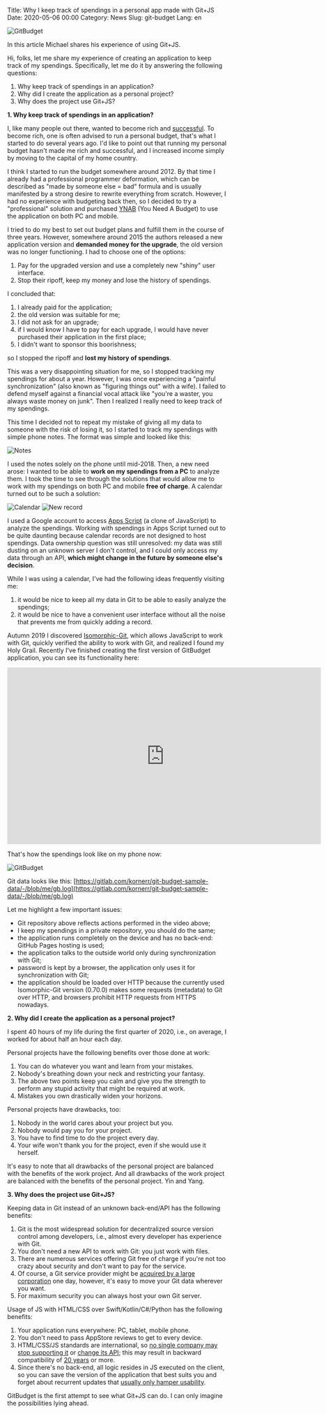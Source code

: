 Title: Why I keep track of spendings in a personal app made with Git+JS
Date: 2020-05-06 00:00
Category: News
Slug: git-budget
Lang: en

![GitBudget][снимок]

In this article Michael shares his experience of using Git+JS.

Hi, folks, let me share my experience of creating an application to keep track of my spendings. Specifically, let me do it by answering the following questions:

1. Why keep track of spendings in an application?
1. Why did I create the application as a personal project?
1. Why does the project use Git+JS?

**1. Why keep track of spendings in an application?**

I, like many people out there, wanted to become rich and [successful][успех]. To become rich, one is often advised to run a personal budget, that's what I started to do several years ago. I'd like to point out that running my personal budget hasn't made me rich and successful, and I increased income simply by moving to the capital of my home country.

I think I started to run the budget somewhere around 2012. By that time I already had a professional programmer deformation, which can be described as "made by someone else = bad" formula and is usually manifested by a strong desire to rewrite everything from scratch. However, I had no experience with budgeting back then, so I decided to try a "professional" solution and purchased [YNAB][ynab] (You Need A Budget) to use the application on both PC and mobile.

I tried to do my best to set out budget plans and fulfill them in the course of three years. However, somewhere around 2015 the authors released a new application version and **demanded money for the upgrade**, the old version was no longer functioning. I had to choose one of the options:

1. Pay for the upgraded version and use a completely new "shiny" user interface.
1. Stop their ripoff, keep my money and lose the history of spendings.

I concluded that:

1. I already paid for the application;
1. the old version was suitable for me;
1. I did not ask for an upgrade;
1. if I would know I have to pay for each upgrade, I would have never purchased their application in the first place;
1. I didn't want to sponsor this boorishness;

so I stopped the ripoff and **lost my history of spendings**.

This was a very disappointing situation for me, so I stopped tracking my spendings for about a year. However, I was once experiencing a "painful synchronization" (also known as "figuring things out" with a wife). I failed to defend myself against a financial vocal attack like "you're a waster, you always waste money on junk". Then I realized I really need to keep track of my spendings. 

This time I decided not to repeat my mistake of giving all my data to someone with the risk of losing it, so I started to track my spendings with simple phone notes. The format was simple and looked like this:

<img alt="Notes" src="../../images/2020-05-06_гит-бюджет_заметки.jpg" class="mobile">

I used the notes solely on the phone until mid-2018. Then, a new need arose: I wanted to be able to **work on my spendings from a PC** to analyze them. I took the time to see through the solutions that would allow me to work with my spendings on both PC and mobile **free of charge**. A calendar turned out to be such a solution:

<img alt="Calendar" src="../../images/2020-05-06_гит-бюджет_календарь-день.jpg" class="mobile">

<img alt="New record" src="../../images/2020-05-06_гит-бюджет_календарь-запись.jpg" class="mobile">

I used a Google account to access [Apps Script][apps-script] (a clone of JavaScript) to analyze the spendings. Working with spendings in Apps Script turned out to be quite daunting because calendar records are not designed to host spendings. Data ownership question was still unresolved: my data was still dusting on an unknown server I don't control, and I could only access my data through an API, **which might change in the future by someone else's decision**.

While I was using a calendar, I've had the following ideas frequently visiting me:

1. it would be nice to keep all my data in Git to be able to easily analyze the spendings;
1. it would be nice to have a convenient user interface without all the noise that prevents me from quickly adding a record.

Autumn 2019 I discovered [Isomorphic-Git][isomorphic-git], which allows JavaScript to work with Git, quickly verified the ability to work with Git, and realized I found my Holy Grail. Recently I've finished creating the first version of GitBudget application, you can see its functionality here:

<iframe width="720" height="405" src="https://www.youtube.com/embed/ii_cLXAy3S0" frameborder="0" allow="accelerometer; autoplay; encrypted-media; gyroscope; picture-in-picture" allowfullscreen></iframe>

That's how the spendings look like on my phone now:

<img alt="GitBudget" src="../../images/2020-05-06_гит-бюджет.jpg" class="mobile">

Git data looks like this: [https://gitlab.com/kornerr/git-budget-sample-data/-/blob/me/gb.log](https://gitlab.com/kornerr/git-budget-sample-data/-/blob/me/gb.log)

Let me highlight a few important issues:

* Git repository above reflects actions performed in the video above;
* I keep my spendings in a private repository, you should do the same;
* the application runs completely on the device and has no back-end: GitHub Pages hosting is used;
* the application talks to the outside world only during synchronization with Git;
* password is kept by a browser, the application only uses it for synchronization with Git;
* the application should be loaded over HTTP because the currently used Isomorphic-Git version (0.70.0) makes some requests (metadata) to Git over HTTP, and browsers prohibit HTTP requests from HTTPS nowadays.

**2. Why did I create the application as a personal project?**

I spent 40 hours of my life during the first quarter of 2020, i.e., on average, I worked for about half an hour each day.

Personal projects have the following benefits over those done at work:

1. You can do whatever you want and learn from your mistakes.
1. Nobody's breathing down your neck and restricting your fantasy.
1. The above two points keep you calm and give you the strength to perform any stupid activity that might be required at work.
1. Mistakes you own drastically widen your horizons.

Personal projects have drawbacks, too:

1. Nobody in the world cares about your project but you.
1. Nobody would pay you for your project.
1. You have to find time to do the project every day.
1. Your wife won't thank you for the project, even if she would use it herself.

It's easy to note that all drawbacks of the personal project are balanced with the benefits of the work project. And all drawbacks of the work project are balanced with the benefits of the personal project. Yin and Yang.

**3. Why does the project use Git+JS?**

Keeping data in Git instead of an unknown back-end/API has the following benefits:

1. Git is the most widespread solution for decentralized source version control among developers, i.e., almost every developer has experience with Git.
1. You don't need a new API to work with Git: you just work with files.
1. There are numerous services offering Git free of charge if you're not too crazy about security and don't want to pay for the service.
1. Of course, a Git service provider might be [acquired by a large corporation][поглощение] one day, however, it's easy to move your Git data wherever you want.
1. For maximum security you can always host your own Git server.

Usage of JS with HTML/CSS over Swift/Kotlin/C#/Python has the following benefits:

1. Your application runs everywhere: PC, tablet, mobile phone.
1. You don't need to pass AppStore reviews to get to every device.
1. HTML/CSS/JS standards are international, so [no single company may stop supporting it][opengl] or [change its API][swift]; this may result in backward compatibility of [20 years][долговечные-приложения] or more.
1. Since there's no back-end, all logic resides in JS executed on the client, so you can save the version of the application that best suits you and forget about recurrent updates that [usually only hamper usability][обновления].

GitBudget is the first attempt to see what Git+JS can do. I can only imagine the possibilities lying ahead.


[снимок]: ../../images/2020-05-06_гит-бюджет_снимок.png

[успех]: https://youtu.be/7RchntYFtSE
[ynab]: https://www.youneedabudget.com
[apps-script]: https://developers.google.com/apps-script?hl=ru
[isomorphic-git]: https://isomorphic-git.org/
[поглощение]: https://github.blog/2018-06-04-github-microsoft/
[opengl]: https://arstechnica.com/features/2018/09/macos-10-14-mojave-the-ars-technica-review/12/
[swift]: https://medium.com/@DoorDash/tips-and-tricks-for-migrating-from-swift-2-to-swift-3-c67a8520dbac
[долговечные-приложения]: on-the-way-to-durable-applications.html
[обновления]: https://hardforum.com/threads/anyway-to-turn-off-the-damn-automatic-driver-updates-in-windows-10.1948410/
